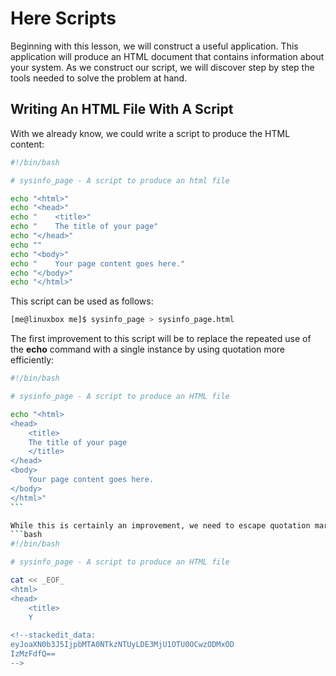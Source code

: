 # Here Scripts
Beginning with this lesson, we will construct a useful application. This application will produce an HTML document that contains information about your system. As we construct our script, we will discover step by step the tools needed to solve the problem at hand.

## Writing An HTML File With A Script
With we already know, we could write a script to produce the HTML content:
```bash
#!/bin/bash

# sysinfo_page - A script to produce an html file

echo "<html>"
echo "<head>"
echo "    <title>"
echo "    The title of your page"
echo "</head>"
echo ""
echo "<body>"
echo "    Your page content goes here."
echo "</body>"
echo "</html>"
```
This script can be used as follows:
```bash
[me@linuxbox me]$ sysinfo_page > sysinfo_page.html
```

The first improvement to this script will be to replace the repeated use of the **echo** command with a single instance by using quotation more efficiently:
````bash
#!/bin/bash

# sysinfo_page - A script to produce an HTML file

echo "<html>
<head>
	<title>
	The title of your page
	</title>
</head>
<body>
	Your page content goes here.
</body>
</html>"
```

While this is certainly an improvement, we need to escape quotation mark when you want to use it. In order to avoid the additional typing, we need to look for a better way to produce our text.
```bash
#!/bin/bash

# sysinfo_page - A script to produce an HTML file

cat << _EOF_
<html>
<head>
	<title>
	Y

<!--stackedit_data:
eyJoaXN0b3J5IjpbMTA0NTkzNTUyLDE3MjU1OTU0OCwzODMxOD
IzMzFdfQ==
-->